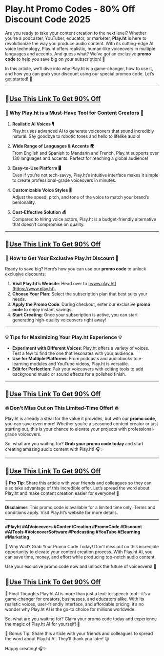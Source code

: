 #  Play.ht Promo Codes - 80% Off Discount Code 2025

Are you ready to take your content creation to the next level? Whether you're a podcaster, YouTuber, educator, or marketer, **Play.ht** is here to revolutionize the way you produce audio content. With its cutting-edge AI voice technology, Play.ht offers realistic, human-like voiceovers in multiple languages and accents. And guess what? We’ve got an exclusive **promo code** to help you save big on your subscription! 🤑  

In this article, we’ll dive into why Play.ht is a game-changer, how to use it, and how you can grab your discount using our special promoo code. Let’s get started! 🚀  

---
## 🎁[Use This Link To Get 90% Off](https://www.play.ht/?via=90off)
### **🌟 Why Play.ht is a Must-Have Tool for Content Creators 🌟**  

1. **Realistic AI Voices 🎙️**  
   Play.ht uses advanced AI to generate voiceovers that sound incredibly natural. Say goodbye to robotic tones and hello to lifelike audio!  

2. **Wide Range of Languages & Accents 🌍**  
   From English and Spanish to Mandarin and French, Play.ht supports over 130 languages and accents. Perfect for reaching a global audience!  

3. **Easy-to-Use Platform 🖥️**  
   Even if you’re not tech-savvy, Play.ht’s intuitive interface makes it simple to create professional-grade voiceovers in minutes.  

4. **Customizable Voice Styles 🎚️**  
   Adjust the speed, pitch, and tone of the voice to match your brand’s personality.  

5. **Cost-Effective Solution 💰**  
   Compared to hiring voice actors, Play.ht is a budget-friendly alternative that doesn’t compromise on quality.  

---
## 🎁[Use This Link To Get 90% Off](https://www.play.ht/?via=90off)

### **🎁 How to Get Your Exclusive Play.ht Discount 🎁**  

Ready to save big? Here’s how you can use our **promo code** to unlock exclusive discounts:  

1. **Visit Play.ht’s Website**: Head over to [www.play.ht](https://www.play.ht).  
2. **Choose Your Plan**: Select the subscription plan that best suits your needs.  
3. **Apply the Promo Code**: During checkout, enter our exclusive **promo code** to enjoy instant savings.  
4. **Start Creating**: Once your subscription is active, you can start generating high-quality voiceovers right away!  

---

### **💡 Tips for Maximizing Your Play.ht Experience 💡**  

- **Experiment with Different Voices**: Play.ht offers a variety of voices. Test a few to find the one that resonates with your audience.  
- **Use for Multiple Platforms**: From podcasts and audiobooks to e-learning modules and YouTube videos, Play.ht is versatile.  
- **Edit for Perfection**: Pair your voiceovers with editing tools to add background music or sound effects for a polished finish.  

---
## 🎁[Use This Link To Get 90% Off](https://www.play.ht/?via=90off)

### **🔥 Don’t Miss Out on This Limited-Time Offer! 🔥**  

Play.ht is already a steal for the value it provides, but with our **promo code**, you can save even more! Whether you’re a seasoned content creator or just starting out, this is your chance to elevate your projects with professional-grade voiceovers.  

So, what are you waiting for? **Grab your promo code today** and start creating amazing audio content with Play.ht! 🎧✨  

---
## 🎁[Use This Link To Get 90% Off](https://www.play.ht/?via=90off)

**📢 Pro Tip**: Share this article with your friends and colleagues so they can also take advantage of this incredible offer. Let’s spread the word about Play.ht and make content creation easier for everyone! 🚀  

---

**Disclaimer**: This promo code is available for a limited time only. Terms and conditions apply. Visit Play.ht’s website for more details.  

---

**#Playht #AIVoiceovers #ContentCreation #PromoCode #Discount #AITools #VoiceoverSoftware #Podcasting #YouTube #Elearning #Marketing**  

🌟 Why Wait? Grab Your Promo Code Today!
Don’t miss out on this incredible opportunity to elevate your content creation process. With Play.ht AI, you can save time, money, and effort while producing top-notch audio content.

Use your exclusive promo code now and unlock the future of voiceovers! 🚀
## 🎁[Use This Link To Get 90% Off](https://www.play.ht/?via=90off)

📢 Final Thoughts
Play.ht AI is more than just a text-to-speech tool—it’s a game-changer for creators, businesses, and educators alike. With its realistic voices, user-friendly interface, and affordable pricing, it’s no wonder why Play.ht AI is the go-to choice for millions worldwide.

So, what are you waiting for? Claim your promo code today and experience the magic of Play.ht AI for yourself! 🌟

🎁 Bonus Tip: Share this article with your friends and colleagues to spread the word about Play.ht AI. They’ll thank you later! 😉

Happy creating! 🎧✨
